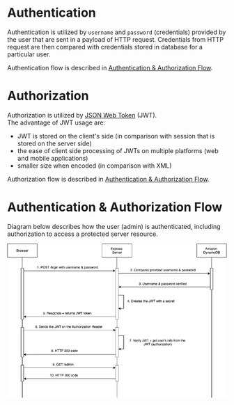 # Authentication
Authentication is utilized by `username` and `password` (credentials) provided by the user that are sent in a payload of HTTP request. Credentials from HTTP request are then compared with credentials stored in database for a particular user.

Authentication flow is described in [Authentication & Authorization Flow](#authentication-&-authorization-flow).

# Authorization
Authorization is utilized by [JSON Web Token](https://jwt.io/introduction) (JWT).\
The advantage of JWT usage are:
- JWT is stored on the client's side (in comparison with session that is stored on the server side)
- the ease of client side processing of JWTs on multiple platforms (web and mobile applications)
- smaller size when encoded (in comparison with XML)

Authorization flow is described in [Authentication & Authorization Flow](#authentication-&-authorization-flow).

# Authentication & Authorization Flow
Diagram below describes how the user (admin) is authenticated, including authorization to access a protected server resource.


![A&A-flow](../diagrams/authentication-flow/A&A-flow.png)
